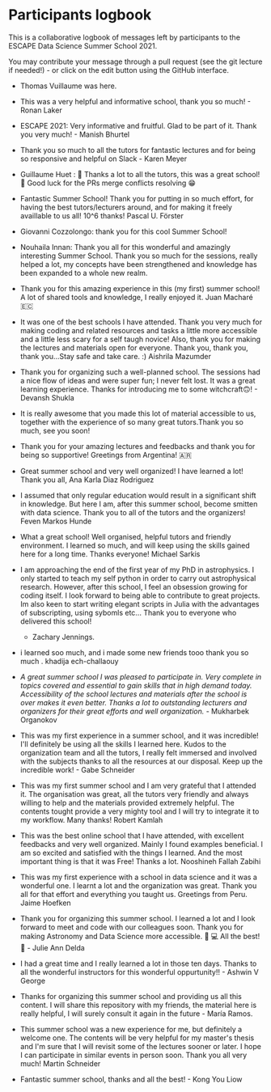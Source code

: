 # Participants logbook

This is a collaborative logbook of messages left by participants to the ESCAPE Data Science Summer School 2021.

You may contribute your message through a pull request (see the git lecture if needed!) - or click on the edit button using the GitHub interface.


* Thomas Vuillaume was here.
* This was a very helpful and informative school, thank you so much! - Ronan Laker

* ESCAPE 2021: Very informative and fruitful. Glad to be part of it. Thank you very much! - Manish Bhurtel
* Thank you so much to all the tutors for fantastic lectures and for being so responsive and helpful on Slack - Karen Meyer
* Guillaume Huet : :clap: Thanks a lot to all the tutors, this was a great school! :clap: Good luck for the PRs merge conflicts resolving :grin:
* Fantastic Summer School! Thank you for putting in so much effort, for having the best tutors/lecturers around, and for making it freely availlable to us all!
10^6 thanks! Pascal U. Förster
* Giovanni Cozzolongo: thank you for this cool Summer School!
*  Nouhaila Innan: Thank you all for this wonderful and amazingly interesting Summer School. 
Thank you so much for the sessions, really helped a lot, my concepts have been strengthened and knowledge has been expanded to a whole new realm.

* Thank you for this amazing experience in this (my first) summer school! A lot of shared tools and knowledge, I really enjoyed it. Juan Macharé 🇪🇨 

* It was one of the best schools I have attended. Thank you very much for making coding and related resources and tasks a little more accessible
and a little less scary for a self taugh novice! Also, thank you for making the lectures and materials open for everyone. 
Thank you, thank you, thank you...Stay safe and take care. :) Aishrila Mazumder

* Thank you for organizing such a well-planned school. The sessions had a nice flow of ideas and were super fun;
I never felt lost. It was a great learning experience. Thanks for introducing me to some witchcraft:upside_down_face:! - Devansh Shukla
* It is really awesome that you made this lot of material accessible to us, together with the experience of so many great tutors.Thank you so much, see you soon!
* Thank you for your amazing lectures and feedbacks and thank you for being so supportive! Greetings from Argentina! 🇦🇷

* Great summer school and very well organized! I have learned a lot! Thank you all, Ana Karla Diaz Rodriguez
* I assumed that only regular education would result in a significant shift in knowledge. But here I am, after this summer school, become smitten with data science. Thank you to all of the tutors and the organizers! Feven Markos Hunde

* What a great school! Well organised, helpful tutors and friendly environment. I learned so much, and will keep using the skills gained here for a long time. Thanks everyone! Michael Sarkis 

* I am approaching the end of the first year of my PhD in astrophysics. I only started to teach 
  my self python in order to carry out astrophysical research. However, after this school, I feel 
  an obsession growing for coding itself. I look forward to being able to contribute to great 
  projects. Im also keen to start writing elegant scripts in Julia with the advantages of 
  subscripting, using sybomls etc... Thank you to everyone who delivered this school! 
  - Zachary Jennings. 

* i learned soo much, and i made some new friends tooo thank you so much . khadija ech-challaouy 

* *A great summer school I was pleased to participate in. Very complete in topics covered and essential to gain skills that in high demand today. Accessibility of the school lectures and materials after the school is over makes it even better.
Thanks a lot to outstanding lecturers and organizers for their great efforts and well organization.* - Mukharbek Organokov

* This was my first experience in a summer school, and it was incredible! I'll definitely be using all the skills I learned here. Kudos to the organization team and all the tutors,
I really felt immersed and involved with the subjects thanks to all the resources at our disposal. Keep up the incredible work! - Gabe Schneider

* This was my first summer school and I am very grateful that I attended it. The organisation was great, all the tutors very friendly and always willing to help and the materials provided extremely helpful. 
  The contents tought provide a very mighty tool and I will try to integrate it to my workflow. Many thanks! Robert Kamlah

* This was the best online school that I have attended, with excellent feedbacks and very well organized. Mainly I found examples beneficial. I am so excited and satisfied with the things I learned. And the most important thing is that it was Free! Thanks a lot.
Nooshineh Fallah Zabihi

* This was my first experience with a school in data science and it was a wonderful one. I learnt a lot and the organization was great. Thank you all for that effort and everything you taught us. Greetings from Peru. Jaime Hoefken
* Thank you for organizing this summer school. I learned a lot and I look forward to meet and code with our colleagues soon. Thank you for making Astronomy and Data Science more accessible. :telescope: :computer: All the best! :muscle: - Julie Ann Delda

* I had a great time and I really learned a lot in those ten days. Thanks to all the wonderful instructors for this wonderful oppurtunity!! - Ashwin V George

* Thanks for organizing this summer school and providing us all this content. I will share this repository with my friends, the material here is really helpful, I will surely consult it again in the future - María Ramos.

* This summer school was a new experience for me, but definitely a welcome one. The contents will be very helpful for my master's thesis and I'm sure that I will revisit some of the lectures sooner or later. 
  I hope I can participate in similar events in person soon. Thank you all very much! Martin Schneider 
  
 * Fantastic summer school, thanks and all the best! - Kong You Liow
